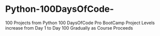 # Python-100DaysOfCode-
100 Projects from Python 100 DaysOfCode Pro BootCamp
Project Levels increase from Day 1 to Day 100 Gradually as Course Proceeds
